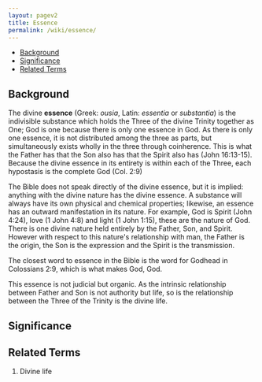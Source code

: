 ```yaml
---
layout: pagev2
title: Essence
permalink: /wiki/essence/
---
```

- [Background](#background)
- [Significance](#significance)
- [Related Terms](#related-terms)

## Background

The divine **essence** (Greek: *ousia*, Latin: *essentia* or *substantia*) is the indivisible substance which holds the Three of the divine Trinity together as One; God is one because there is only one essence in God. As there is only one essence, it is not distributed among the three as parts, but simultaneously exists wholly in the three through coinherence. This is what the Father has that the Son also has that the Spirit also has (John 16:13-15). Because the divine essence in its entirety is within each of the Three, each hypostasis is the complete God (Col. 2:9)

The Bible does not speak directly of the divine essence, but it is implied: anything with the divine nature has the divine essence. A substance will always have its own physical and chemical properties; likewise, an essence has an outward manifestation in its nature. For example, God is Spirit (John 4:24), love (1 John 4:8) and light (1 John 1:15), these are the nature of God. There is one divine nature held entirely by the Father, Son, and Spirit. However with respect to this nature's relationship with man, the Father is the origin, the Son is the expression and the Spirit is the transmission.

The closest word to essence in the Bible is the word for Godhead in Colossians 2:9, which is what makes God, God. 

This essence is not judicial but organic. As the intrinsic relationship between Father and Son is not authority but life, so is the relationship between the Three of the Trinity is the divine life.

## Significance

## Related Terms

1. Divine life